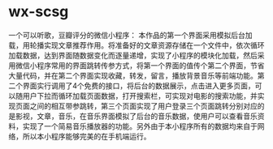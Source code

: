 # wx-scsg
一个可以听歌，豆瓣评分的微信小程序：
本作品的第一个界面采用模拟后台加载，用轮播实现文章推荐作用。将准备好的文章资源存储在一个文件中，依次循环加载数据，达到界面随数据变化而逐量递增，实现了小程序的模块化加载，然后采用微信小程序常用的界面跳转传参方式，将第一个界面的值传个第二个界面，节省大量代码，并在第二个界面实现收藏，转发，留言，播放背景音乐等前端功能。第二个界面实行调用了4个免费的接口，将后台的数据展示，点击进入更多页面，可以随用户下拉而循环加载页面数据，打开搜索栏，可实现对电影的搜索功能，并实现页面之间的相互带参跳转，第三个页面实现了用户登录三个页面跳转分别对应的是影视，文章，音乐，在音乐界面模拟了后台的音乐数据，使用户可以查看音乐资料，实现了一个简易音乐播放器的功能。另外由于本小程序所有的数据均来自于网络，所以本小程序能够完美的在手机端运行。
